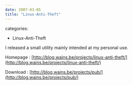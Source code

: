 ```yaml
---
date: 2007-03-05
title: "Linux-Anti-Theft"
---
```








categories:
- Linux-Anti-Theft


I released a small utility mainly intended at my personal use.

Homepage : [http://blog.wains.be/projects/linux-anti-theft/](http://blog.wains.be/projects/linux-anti-theft/)

Download : [http://blog.wains.be/projects/pub/](http://blog.wains.be/projects/pub/)
